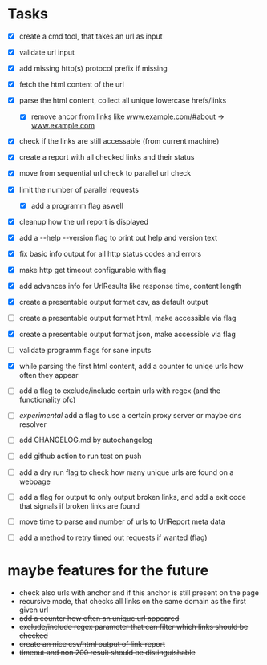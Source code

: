 # Tasks
- [x] create a cmd tool, that takes an url as input
- [x] validate url input
- [x] add missing http(s) protocol prefix if missing
- [x] fetch the html content of the url
- [x] parse the html content, collect all unique lowercase hrefs/links
  - [x] remove ancor from links like www.example.com/#about -> www.example.com
- [x] check if the links are still accessable (from current machine)
- [x] create a report with all checked links and their status
- [x] move from sequential url check to parallel url check
- [x] limit the number of parallel requests 
  - [x] add a programm flag aswell
- [x] cleanup how the url report is displayed
- [x] add a --help --version flag to print out help and version text
- [x] fix basic info output for all http status codes and errors
- [x] make http get timeout configurable with flag
- [x] add advances info for UrlResults like response time, content length
- [x] create a presentable output format csv, as default output
- [ ] create a presentable output format html, make accessible via flag
- [x] create a presentable output format json, make accessible via flag
- [ ] validate programm flags for sane inputs
- [x] while parsing the first html content, add a counter to uniqe urls how often they appear
- [ ] add a flag to exclude/include certain urls with regex (and the functionality ofc)
- [ ] *experimental* add a flag to use a certain proxy server or maybe dns resolver
- [ ] add CHANGELOG.md by autochangelog
- [ ] add github action to run test on push
- [ ] add a dry run flag to check how many unique urls are found on a webpage
- [ ] add a flag for output to only output broken links, and add a exit code that signals if broken links are found
- [ ] move time to parse and number of urls to UrlReport meta data
- [ ] add a method to retry timed out requests if wanted (flag)


# maybe features for the future
- check also urls with anchor and if this anchor is still present on the page
- recursive mode, that checks all links on the same domain as the first given url
- ~~add a counter how often an unique url appeared~~
- ~~exclude/include regex parameter that can filter which links should be checked~~
- ~~create an nice csv/html output of link-report~~
- ~~timeout and non 200 result should be distinguishable~~